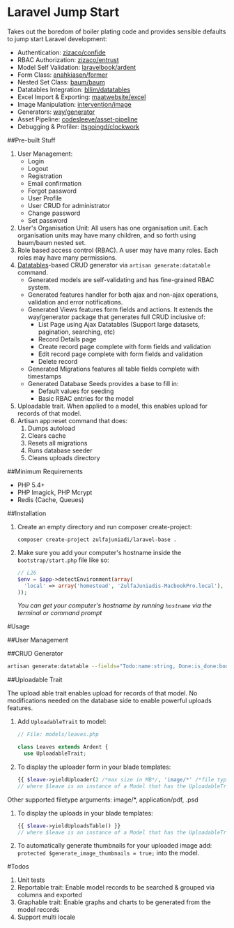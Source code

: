 Laravel Jump Start
==================

Takes out the boredom of boiler plating code and provides sensible defaults to jump start Laravel development:

- Authentication: [zizaco/confide]()
- RBAC Authorization: [zizaco/entrust]()
- Model Self Validation: [laravelbook/ardent]()
- Form Class: [anahkiasen/former]()
- Nested Set Class: [baum/baum]()
- Datatables Integration: [bllim/datatables]()
- Excel Import & Exporting: [maatwebsite/excel]()
- Image Manipulation: [intervention/image]()
- Generators: [way/generator]()
- Asset Pipeline: [codesleeve/asset-pipeline]()
- Debugging & Profiler: [itsgoingd/clockwork]()

##Pre-built Stuff

1.  User Management:
    - Login
    - Logout
    - Registration
    - Email confirmation
    - Forgot password
    - User Profile
    - User CRUD for administrator
    - Change password
    - Set password
1.  User's Organisation Unit: All users has one organisation unit. Each organisation units may have many children, and so forth using baum/baum nested set.
1.  Role based access control (RBAC). A user may have many roles. Each roles may have many permissions.
1.  [Datatables]()-based CRUD generator via ``artisan generate:datatable`` command. 
    - Generated models are self-validating and has fine-grained RBAC system.     
    - Generated features handler for both ajax and non-ajax operations, validation and error notifications. 
    - Generated Views features form fields and actions. It extends the way/generator package that generates full CRUD inclusive of:
        - List Page using Ajax Datatables (Support large datasets, pagination, searching, etc)
        - Record Details page
        - Create record page complete with form fields and validation
        - Edit record page complete with form fields and validation
        - Delete record
    - Generated Migrations features all table fields complete with timestamps
    - Generated Database Seeds provides a base to fill in: 
        - Default values for seeding
        - Basic RBAC entries for the model
1.  Uploadable trait. When applied to a model, this enables upload for records of that model.
1.  Artisan app:reset command that does:
    1. Dumps autoload
    1. Clears cache
    1. Resets all migrations
    1. Runs database seeder
    1. Cleans uploads directory


##Minimum Requirements
- PHP 5.4+
- PHP Imagick, PHP Mcrypt
- Redis (Cache, Queues)

##Installation

1.  Create an empty directory and run composer create-project:

    ```
    composer create-project zulfajuniadi/laravel-base .
    ```
1.  Make sure you add your computer's hostname inside the ``bootstrap/start.php`` file like so: 

    ```php
    // L26
    $env = $app->detectEnvironment(array(
      'local' => array('homestead', 'ZulfaJuniadis-MacbookPro.local'),
    ));
    ```
    *You can get your computer's hostname by running ``hostname`` via the terminal or command prompt*


#Usage

##User Management


##CRUD Generator

```bash
artisan generate:datatable --fields="Todo:name:string, Done:is_done:boolean:default(0), User:user_id:integer, Project:project_id:integer" project_todos
```
##Uploadable Trait

The upload able trait enables upload for records of that model. No modifications needed on the database side to enable powerful uploads features.

1. Add ``UploadableTrait`` to model:

    ```php
    // File: models/leaves.php
    
    class Leaves extends Ardent {
      use UploadableTrait;
    ```
1. To display the uploader form in your blade templates:

    ```php
    {{ $leave->yieldUploader(2 /*max size in MB*/, 'image/*' /*file type*/, 5 /*max files*/) }}
    // where $leave is an instance of a Model that has the UploadableTrait
    ```
Other supported filetype arguments: image/*, application/pdf, .psd
1. To display the uploads in your blade templates:

    ```php
    {{ $leave->yieldUploadsTable() }}
    // where $leave is an instance of a Model that has the UploadableTrait
    ```
1. To automatically generate thumbnails for your uploaded image add: ``protected $generate_image_thumbnails = true;`` into the model.
    
#Todos
1.  Unit tests
1.  Reportable trait: Enable model records to be searched & grouped via columns and exported
1.  Graphable trait: Enable graphs and charts to be generated from the model records
1.  Support multi locale
